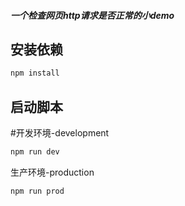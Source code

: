##### 一个检查网页http请求是否正常的小demo


## 安装依赖
  ```bash
  npm install
  ```

## 启动脚本

  #开发环境-development

  ```bash
  npm run dev
  ```

  生产环境-production

  ```bash
  npm run prod
  ```
